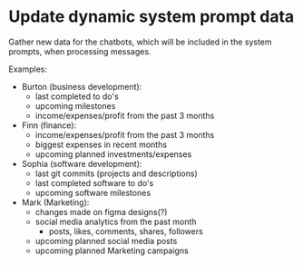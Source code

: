 # Update dynamic system prompt data

Gather new data for the chatbots, which will be included in the system prompts, when processing messages.

Examples:
- Burton (business development):
  - last completed to do's
  - upcoming milestones
  - income/expenses/profit from the past 3 months
- Finn (finance):
  - income/expenses/profit from the past 3 months
  - biggest expenses in recent months
  - upcoming planned investments/expenses
- Sophia (software development):
  - last git commits (projects and descriptions)
  - last completed software to do's
  - upcoming software milestones
- Mark (Marketing):
  - changes made on figma designs(?)
  - social media analytics from the past month
    - posts, likes, comments, shares, followers
  - upcoming planned social media posts
  - upcoming planned Marketing campaigns